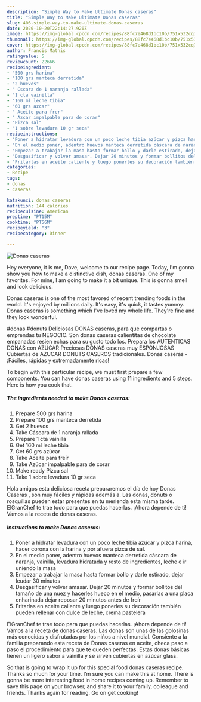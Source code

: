 ```yaml
---
description: "Simple Way to Make Ultimate Donas caseras"
title: "Simple Way to Make Ultimate Donas caseras"
slug: 406-simple-way-to-make-ultimate-donas-caseras
date: 2020-10-20T22:14:27.920Z
image: https://img-global.cpcdn.com/recipes/88fc7e468d1bc10b/751x532cq70/donas-caseras-foto-principal.jpg
thumbnail: https://img-global.cpcdn.com/recipes/88fc7e468d1bc10b/751x532cq70/donas-caseras-foto-principal.jpg
cover: https://img-global.cpcdn.com/recipes/88fc7e468d1bc10b/751x532cq70/donas-caseras-foto-principal.jpg
author: Francis Mathis
ratingvalue: 5
reviewcount: 22666
recipeingredient:
- "500 grs harina"
- "100 grs manteca derretida"
- "2 huevos"
- " Cscara de 1 naranja rallada"
- "1 cta vainilla"
- "160 ml leche tibia"
- "60 grs azcar"
- " Aceite para frer"
- " Azcar impalpable para de corar"
- "Pizca sal"
- "1 sobre levadura 10 gr seca"
recipeinstructions:
- "Poner a hidratar levadura con un poco leche tibia azúcar y pizca harina, hacer corona con la harina y por afuera pizca de sal."
- "En el medio poner, adentro huevos manteca derretida cáscara de naranja, vainilla, levadura hidratada y resto de ingredientes, leche e ir uniendo la masa"
- "Empezar a trabajar la masa hasta formar bollo y darle estirado, dejar leudar 30 minutos"
- "Desgasificar y volver amasar. Dejar 20 minutos y formar bollitos del tamaño de una nuez y hacerles hueco en el medio, pasarlas a una placa enharinada dejar reposar 20 minutos antes de freír"
- "Fritarlas en aceite caliente y luego ponerles su decoración también pueden rellenar con dulce de leche, crema pastelera"
categories:
- Recipe
tags:
- donas
- caseras

katakunci: donas caseras 
nutrition: 144 calories
recipecuisine: American
preptime: "PT15M"
cooktime: "PT56M"
recipeyield: "3"
recipecategory: Dinner

---
```



![Donas caseras](https://img-global.cpcdn.com/recipes/88fc7e468d1bc10b/751x532cq70/donas-caseras-foto-principal.jpg)

Hey everyone, it is me, Dave, welcome to our recipe page. Today, I'm gonna show you how to make a distinctive dish, donas caseras. One of my favorites. For mine, I am going to make it a bit unique. This is gonna smell and look delicious.

Donas caseras is one of the most favored of recent trending foods in the world. It's enjoyed by millions daily. It's easy, it's quick, it tastes yummy. Donas caseras is something which I've loved my whole life. They're fine and they look wonderful.

#donas #donuts Deliciosas DONAS caseras, para que compartas o emprendas tu NEGOCIO. Son donas caseras calientitas de chocolate empanadas resien echas para su gusto todo los. Prepara los AUTENTICAS DONAS con AZÚCAR Preciosas DONAS caseras muy ESPONJOSAS Cubiertas de AZUCAR DONUTS CASEROS tradicionales. Donas caseras - ¡Fáciles, rápidas y extremadamente ricas!


To begin with this particular recipe, we must first prepare a few components. You can have donas caseras using 11 ingredients and 5 steps. Here is how you cook that.

<!--inarticleads1-->

##### The ingredients needed to make Donas caseras:

1. Prepare 500 grs harina
1. Prepare 100 grs manteca derretida
1. Get 2 huevos
1. Take  Cáscara de 1 naranja rallada
1. Prepare 1 cta vainilla
1. Get 160 ml leche tibia
1. Get 60 grs azúcar
1. Take  Aceite para freír
1. Take  Azúcar impalpable para de corar
1. Make ready Pizca sal
1. Take 1 sobre levadura 10 gr seca


Hola amigos esta deliciosa receta prepararemos el día de hoy Donas Caseras , son muy fáciles y rápidas además a. Las donas, donuts o rosquillas pueden estar presentes en tu merienda esta misma tarde. ElGranChef te trae todo para que puedas hacerlas. ¡Ahora depende de ti! Vamos a la receta de donas caseras. 

<!--inarticleads2-->

##### Instructions to make Donas caseras:

1. Poner a hidratar levadura con un poco leche tibia azúcar y pizca harina, hacer corona con la harina y por afuera pizca de sal.
1. En el medio poner, adentro huevos manteca derretida cáscara de naranja, vainilla, levadura hidratada y resto de ingredientes, leche e ir uniendo la masa
1. Empezar a trabajar la masa hasta formar bollo y darle estirado, dejar leudar 30 minutos
1. Desgasificar y volver amasar. Dejar 20 minutos y formar bollitos del tamaño de una nuez y hacerles hueco en el medio, pasarlas a una placa enharinada dejar reposar 20 minutos antes de freír
1. Fritarlas en aceite caliente y luego ponerles su decoración también pueden rellenar con dulce de leche, crema pastelera


ElGranChef te trae todo para que puedas hacerlas. ¡Ahora depende de ti! Vamos a la receta de donas caseras. Las donas son unas de las golosinas más conocidas y disfrutadas por los niños a nivel mundial. Consiente a la familia preparando esta receta de Donas caseras en aceite, checa paso a paso el procedimiento para que te queden perfectas. Estas donas básicas tienen un ligero sabor a vainilla y se sirven cubiertas en azúcar glass. 

So that is going to wrap it up for this special food donas caseras recipe. Thanks so much for your time. I'm sure you can make this at home. There is gonna be more interesting food in home recipes coming up. Remember to save this page on your browser, and share it to your family, colleague and friends. Thanks again for reading. Go on get cooking!
